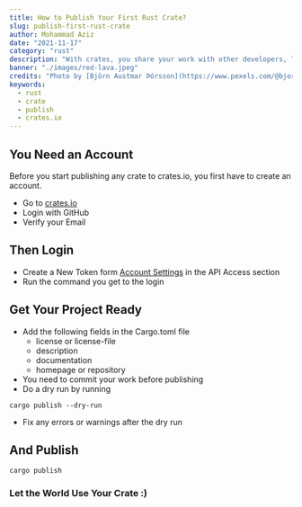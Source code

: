 ```yaml
---
title: How to Publish Your First Rust Crate?
slug: publish-first-rust-crate
author: Mohammad Aziz
date: "2021-11-17"
category: "rust"
description: "With crates, you share your work with other developers, learn how to publish your first crate."
banner: "./images/red-lava.jpeg"
credits: "Photo by [Björn Austmar Þórsson](https://www.pexels.com/@bjorn?utm_content=attributionCopyText&utm_medium=referral&utm_source=pexels) from [Pexels](https://www.pexels.com/photo/iceland-nature-space-dark-7267852/?utm_content=attributionCopyText&utm_medium=referral&utm_source=pexels)"
keywords:
  - rust
  - crate
  - publish
  - crates.io
---
```


## You Need an Account

Before you start publishing any crate to crates.io, you first have to create an account.

- Go to [crates.io](https://crates.io/)
- Login with GitHub
- Verify your Email

## Then Login

- Create a New Token form [Account Settings](https://crates.io/me) in the API Access section
- Run the command you get to the login

## Get Your Project Ready

- Add the following fields in the Cargo.toml file
  - license or license-file
  - description
  - documentation
  - homepage or repository
- You need to commit your work before publishing
- Do a dry run by running

```
cargo publish --dry-run
```

- Fix any errors or warnings after the dry run

## And Publish

```
cargo publish
```

### Let the World Use Your Crate :)
